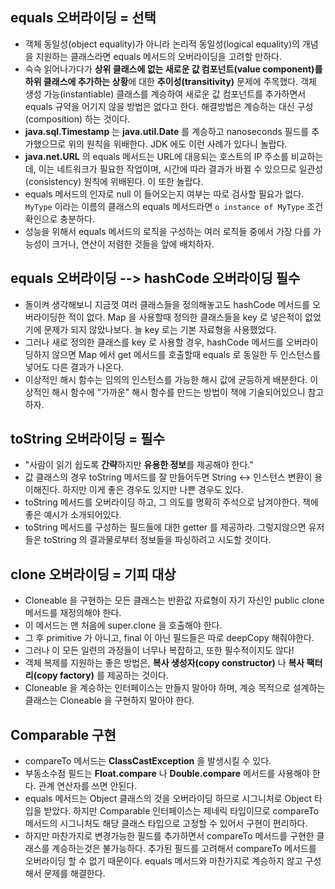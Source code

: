 ## equals 오버라이딩 = 선택
* 객체 동일성(object equality)가 아니라 논리적 동일성(logical equality)의 개념을 지원하는 클래스라면 equals 메서드의 오버라이딩을 고려할 만하다.
* 슥슥 읽어나가다가 **상위 클래스에 없는 새로운 값 컴포넌트(value component)를 하위 클래스에 추가하는 상황**에 대한 **추이성(transitivity)** 문제에 주목했다. 객체 생성 가능(instantiable) 클래스를 계승하여 새로운 값 컴포넌트를 추가하면서 equals 규약을 어기지 않을 방법은 없다고 한다. 해결방법은 계승하는 대신 구성(composition) 하는 것이다.
* **java.sql.Timestamp** 는 **java.util.Date** 를 계승하고 nanoseconds 필드를 추가했으므로 위의 원칙을 위배한다. JDK 에도 이런 사례가 있다니 놀랍다.
* **java.net.URL** 의 equals 메서드는 URL에 대응되는 호스트의 IP 주소를 비교하는데, 이는 네트워크가 필요한 작업이며, 시간에 따라 결과가 바뀔 수 있으므로 일관성(consistency) 원칙에 위배된다. 이 또한 놀랍다.
* equals 메서드의 인자로 null 이 들어오는지 여부는 따로 검사할 필요가 없다. `MyType` 이라는 이름의 클래스의 equals 메서드라면 `o instance of MyType` 조건 확인으로 충분하다.
* 성능을 위해서 equals 메서드의 로직을 구성하는 여러 로직들 중에서 가장 다를 가능성이 크거나, 연산이 저렴한 것들을 앞에 배치하자.

## equals 오버라이딩 --> hashCode 오버라이딩 필수
* 돌이켜 생각해보니 지금껏 여러 클래스들을 정의해놓고도 hashCode 메서드를 오버라이딩한 적이 없다. Map 을 사용할때 정의한 클래스들을 key 로 넣은적이 없었기에 문제가 되지 않았나보다. 늘 key 로는 기본 자료형을 사용했었다. 
* 그러나 새로 정의한 클래스를 key 로 사용할 경우, hashCode 메서드를 오버라이딩하지 않으면 Map 에서 get 메서드를 호출할때 equals 로 동일한 두 인스턴스를 넣어도 다른 결과가 나온다.
* 이상적인 해시 함수는 임의의 인스턴스를 가능한 해시 값에 균등하게 배분한다. 이상적인 해시 함수에 "가까운" 해시 함수를 만드는 방법이 책에 기술되어있으니 참고하자.

## toString 오버라이딩 = 필수
* "사람이 읽기 쉽도록 **간략**하지만 **유용한 정보**를 제공해야 한다."
* 값 클래스의 경우 toString 메서드를 잘 만들어두면 String <-> 인스턴스 변환이 용이해진다. 하지만 이게 좋은 경우도 있지만 나쁜 경우도 있다.
* toString 메서드를 오버라이딩 하고, 그 의도를 명확히 주석으로 남겨야한다. 책에 좋은 예시가 소개되어있다.
* toString 메서드를 구성하는 필드들에 대한 getter 를 제공하라. 그렇지않으면 유저들은 toString 의 결과물로부터 정보들을 파싱하려고 시도할 것이다.

## clone 오버라이딩 = 기피 대상
* Cloneable 을 구현하는 모든 클래스는 반환값 자료형이 자기 자신인 public clone 메서드를 재정의해야 한다.
* 이 메서드는 맨 처음에 super.clone 을 호출해야 한다.
* 그 후 primitive 가 아니고, final 이 아닌 필드들은 따로 deepCopy 해줘야한다.
* 그러나 이 모든 일련의 과정들이 너무나 복잡하고, 또한 필수적이지도 않다!
* 객체 복제를 지원하는 좋은 방법은, **복사 생성자(copy constructor)** 나 **복사 팩터리(copy factory)** 를 제공하는 것이다.
* Cloneable 을 계승하는 인터페이스는 만들지 말아야 하며, 계승 목적으로 설계하는 클래스는 Cloneable 을 구현하지 말아야 한다.

## Comparable 구현
* compareTo 메서드는 **ClassCastException** 을 발생시킬 수 있다.
* 부동소수점 필드는 **Float.compare** 나 **Double.compare** 메서드를 사용해야 한다. 관계 연산자를 쓰면 안된다.
* equals 메서드는 Object 클래스의 것을 오버라이딩 하므로 시그니처로 Object 타입을 받았다. 하지만 Comparable 인터페이스는 제네릭 타입이므로 compareTo 메서드의 시그니처도 해당 클래스 타입으로 고정할 수 있어서 구현이 편리하다.
* 하지만 마찬가지로 변경가능한 필드를 추가하면서 compareTo 메서드를 구현한 클래스를 계승하는것은 불가능하다. 추가된 필드를 고려해서 compareTo 메서드를 오버라이딩 할 수 없기 때문이다. equals 메서드와 마찬가지로 계승하지 않고 구성해서 문제를 해결한다.